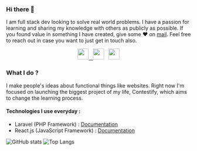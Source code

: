 ### Hi there 👋

I am full stack dev looking to solve real world problems. I have a passion for learning and sharing my knowledge with others as publicly as possible. 
If you found value in something I have created, give some ♥ on [mail](mailto:andreibunea@contestify.ro). Feel free to reach out in case you want to just get in touch also.

<p align='center'>
<a href="https://www.linkedin.com/in/andrei-bunea-80160216a/"><img height="30" src="https://github.com/singhkshitij/singhkshitij/blob/master/linkedin.png?raw=true"</a>&nbsp;&nbsp;
<a href="https://twitter.com/andreishadows"><img height="30" src="https://github.com/singhkshitij/singhkshitij/blob/master/twitter.png?raw=true"></a>&nbsp;&nbsp;
<a href="mailto:andreibunea@contestify.ro"><img height="30" src="https://github.com/singhkshitij/singhkshitij/blob/master/mail.png?raw=true"></a>
</p>

### What I do ?

I make people's ideas about functional things like websites. 
Right now I'm focused on launching the biggest project of my life, Contestify, which aims to change the learning process.

#### Technologies I use everyday :
* Laravel (PHP Framework) : [Documentation](https://laravel.com/docs/7.x)
* React.js (JavaScript Framework) : [Documentation](https://reactjs.org/docs/getting-started.html)

![GitHub stats](https://github-readme-stats.vercel.app/api?username=AndreiShadows&show_icons=true)
![Top Langs](https://github-readme-stats.vercel.app/api/top-langs/?username=AndreiShadows&layout=compact&hide_border=true)
